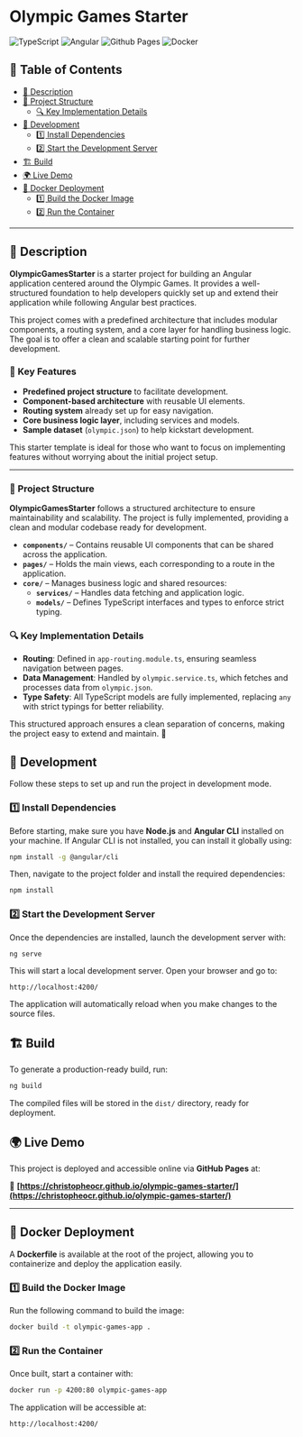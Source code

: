 # Olympic Games Starter

![TypeScript](https://img.shields.io/badge/typescript-%23007ACC.svg?style=for-the-badge&logo=typescript&logoColor=white)
![Angular](https://img.shields.io/badge/angular-%23DD0031.svg?style=for-the-badge&logo=angular&logoColor=white)
![Github Pages](https://img.shields.io/badge/github%20pages-121013?style=for-the-badge&logo=github&logoColor=white)
![Docker](https://img.shields.io/badge/docker-%230db7ed.svg?style=for-the-badge&logo=docker&logoColor=white)

## 📌 Table of Contents  

- [📖 Description](#-description)  
- [📂 Project Structure](#-project-structure)  
  - [🔍 Key Implementation Details](#-key-implementation-details)  
- [🚀 Development](#-development)  
  - [1️⃣ Install Dependencies](#1️⃣-install-dependencies)  
  - [2️⃣ Start the Development Server](#2️⃣-start-the-development-server)  
- [🏗️ Build](#️-build)  
- [🌍 Live Demo](#-live-demo)  
- [🐳 Docker Deployment](#-docker-deployment)  
  - [1️⃣ Build the Docker Image](#1️⃣-build-the-docker-image)  
  - [2️⃣ Run the Container](#2️⃣-run-the-container)  

---

## 📖 Description

**OlympicGamesStarter** is a starter project for building an Angular application centered around the Olympic Games. It provides a well-structured foundation to help developers quickly set up and extend their application while following Angular best practices.

This project comes with a predefined architecture that includes modular components, a routing system, and a core layer for handling business logic. The goal is to offer a clean and scalable starting point for further development.

### 🎯 Key Features

- **Predefined project structure** to facilitate development.
- **Component-based architecture** with reusable UI elements.
- **Routing system** already set up for easy navigation.
- **Core business logic layer**, including services and models.
- **Sample dataset** (`olympic.json`) to help kickstart development.

This starter template is ideal for those who want to focus on implementing features without worrying about the initial project setup.


---

### 📂 Project Structure  


**OlympicGamesStarter** follows a structured architecture to ensure maintainability and scalability. The project is fully implemented, providing a clean and modular codebase ready for development.

- **`components/`** – Contains reusable UI components that can be shared across the application.  
- **`pages/`** – Holds the main views, each corresponding to a route in the application.  
- **`core/`** – Manages business logic and shared resources:  
  - **`services/`** – Handles data fetching and application logic.  
  - **`models/`** – Defines TypeScript interfaces and types to enforce strict typing.  

### 🔍 Key Implementation Details  

- **Routing**: Defined in `app-routing.module.ts`, ensuring seamless navigation between pages.  
- **Data Management**: Handled by `olympic.service.ts`, which fetches and processes data from `olympic.json`.  
- **Type Safety**: All TypeScript models are fully implemented, replacing `any` with strict typings for better reliability.  

This structured approach ensures a clean separation of concerns, making the project easy to extend and maintain. 🚀  



## 🚀 Development

Follow these steps to set up and run the project in development mode.

### 1️⃣ Install Dependencies

Before starting, make sure you have **Node.js** and **Angular CLI** installed on your machine. If Angular CLI is not installed, you can install it globally using:

```bash
npm install -g @angular/cli
```

Then, navigate to the project folder and install the required dependencies:

```bash
npm install
```

### 2️⃣ Start the Development Server

Once the dependencies are installed, launch the development server with:

```bash
ng serve
```

This will start a local development server. Open your browser and go to:

```
http://localhost:4200/
```

The application will automatically reload when you make changes to the source files.




## 🏗️ Build

To generate a production-ready build, run:

```bash
ng build
```

The compiled files will be stored in the `dist/` directory, ready for deployment.


## 🌍 Live Demo

This project is deployed and accessible online via **GitHub Pages** at:

🔗 **[https://christopheocr.github.io/olympic-games-starter/](https://christopheocr.github.io/olympic-games-starter/)**


---

## 🐳 Docker Deployment

A **Dockerfile** is available at the root of the project, allowing you to containerize and deploy the application easily.

### 1️⃣ Build the Docker Image

Run the following command to build the image:

```bash
docker build -t olympic-games-app .
```

### 2️⃣ Run the Container

Once built, start a container with:

```bash
docker run -p 4200:80 olympic-games-app
```

The application will be accessible at:

```
http://localhost:4200/
```

